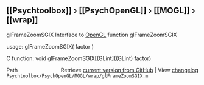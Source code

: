 ## [[Psychtoolbox]] &#8250; [[PsychOpenGL]] &#8250; [[MOGL]] &#8250; [[wrap]]

glFrameZoomSGIX  Interface to [OpenGL](OpenGL) function glFrameZoomSGIX  
  
usage:  glFrameZoomSGIX( factor )  
  
C function:  void glFrameZoomSGIX[(GLint]((GLint) factor)  




<div class="code_header" style="text-align:right;">
  <span style="float:left;">Path&nbsp;&nbsp;</span> <span class="counter">Retrieve <a href=
  "https://raw.github.com/Psychtoolbox-3/Psychtoolbox-3/beta/Psychtoolbox/PsychOpenGL/MOGL/wrap/glFrameZoomSGIX.m">current version from GitHub</a> | View <a href=
  "https://github.com/Psychtoolbox-3/Psychtoolbox-3/commits/beta/Psychtoolbox/PsychOpenGL/MOGL/wrap/glFrameZoomSGIX.m">changelog</a></span>
</div>
<div class="code">
  <code>Psychtoolbox/PsychOpenGL/MOGL/wrap/glFrameZoomSGIX.m</code>
</div>

